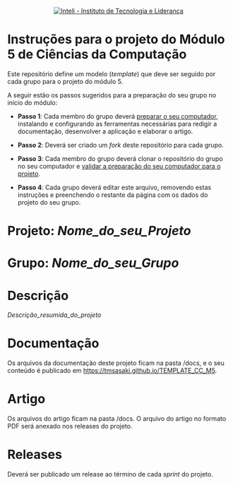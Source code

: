 <p align="center">
<a href= "https://www.inteli.edu.br/"><img src="https://www.inteli.edu.br/wp-content/uploads/2021/08/20172028/marca_1-2.png" alt="Inteli - Instituto de Tecnologia e Liderança" border="0"></a>
</p>

# Instruções para o projeto do Módulo 5 de Ciências da Computação

Este repositório define um modelo (*template*) que deve ser seguido por cada grupo para o projeto do módulo 5.

A seguir estão os passos sugeridos para a preparação do seu grupo no início do módulo:

* **Passo 1**: Cada membro do grupo deverá [preparar o seu computador](install.md), instalando e configurando as ferramentas necessárias para redigir a documentação, desenvolver a aplicação e elaborar o artigo.

* **Passo 2**: Deverá ser criado um *fork* deste repositório para cada grupo.

* **Passo 3**: Cada membro do grupo deverá clonar o repositório do grupo no seu computador e [validar a preparação do seu computador para o projeto](validate.md).

* **Passo 4**: Cada grupo deverá editar este arquivo, removendo estas instruções e preenchendo o restante da página com os dados do projeto do seu grupo.


# Projeto: *Nome_do_seu_Projeto*

# Grupo: *Nome_do_seu_Grupo*

# Descrição

*Descrição_resumida_do_projeto*

# Documentação

Os arquivos da documentação deste projeto ficam na pasta /docs, e o seu conteúdo é publicado em https://tmsasaki.github.io/TEMPLATE_CC_M5.


# Artigo

Os arquivos do artigo ficam na pasta /docs. O arquivo do artigo no formato PDF será anexado nos releases do projeto.

# Releases

Deverá ser publicado um release ao término de cada *sprint* do projeto.
